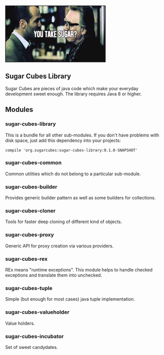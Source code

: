 ![You take sugar?](sugar.jpg?raw=true "No thank you, Turkish. I'm sweet enough.")

## Sugar Cubes Library    
    
Sugar Cubes are pieces of java code which make your everyday development sweet enough.
The library requires Java 8 or higher.    
    
## Modules
    
### sugar-cubes-library
    
This is a bundle for all other sub-modules. If you don't have problems with disk space, just add this dependency into your projects:
    
    compile 'org.sugarcubes:sugar-cubes-library:0.1.0-SNAPSHOT'
    
### sugar-cubes-common
          
Common utilities which do not belong to a particular sub-module.          
          
### sugar-cubes-builder
    
Provides generic builder pattern as well as some builders for collections.
    
### sugar-cubes-cloner          
    
Tools for faster deep cloning of different kind of objects.

### sugar-cubes-proxy

Generic API for proxy creation via various providers.
    
### sugar-cubes-rex          
    
REx means "runtime exceptions". This module helps to handle checked exceptions
and translate them into unchecked.

### sugar-cubes-tuple
    
Simple (but enough for most cases) java tuple implementation.
    
### sugar-cubes-valueholder
    
Value holders.
    
### sugar-cubes-incubator

Set of sweet candydates. 

